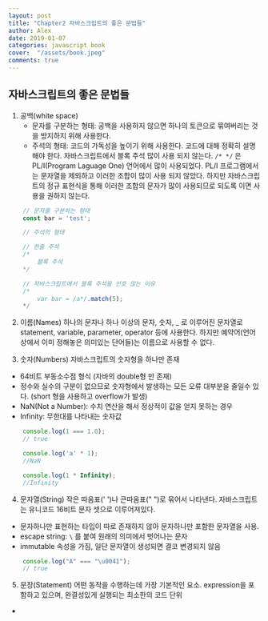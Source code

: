 ```yaml
---
layout: post
title: "Chapter2 자바스크립트의 좋은 문법들"
author: Alex
date: 2019-01-07
categories: javascript book
cover:  "/assets/book.jpeg"
comments: true
---
```

## 자바스크립트의 좋은 문법들

1. 공백(white space)
    - 문자를 구분하는 형태: 공백을 사용하지 않으면 하나의 토큰으로 묶여버리는 것을 방지하지 위해 사용한다.
    - 주석의 형태: 코드의 가독성을 높이기 위해 사용한다. 코드에 대해 정확히 설명해야 한다.
    자바스크립트에서 블록 주석 많이 사용 되지 않는다. `/* */` 은 PL/I(Program Laguage One) 언어에서 많이 사용되었다. PL/I 프로그램에서는 문자열을 제외하고 이러한 조합이 많이 사용 되지 않았다. 하지만 자바스크립트의 정규 표현식을 통해 이러한 조합의 문자가 많이 사용되므로 되도록 이면 사용을 권하지 않는다.

~~~ javascript
    // 문자를 구분하는 형태
    const bar = 'test';

    // 주석의 형태

    // 한줄 주석
    /*
        블록 주석
    */

    // 자바스크립트에서 블록 주석을 선호 않는 이유
    /*
        var bar = /a*/.match(5);
    */
~~~

2. 이름(Names)
    하나의 문자나 하나 이상의 문자, 숫자, _ 로 이루어진 문자열로 statement, variable, parameter, operator 등에 사용한다. 하지만 예약어(언어상에서 이미 정해놓은 의미있는 단어들)는 이름으로 사용할 수 없다.

3. 숫자(Numbers)
    자바스크립트의 숫자형을 하나만 존재

- 64비트 부동소수점 형식 (자바의 double형 만 존재)
- 정수와 실수의 구분이 없으므로 숫자형에서 발생하는 모든 오류 대부분을 줄일수 있다. (short 형을 사용하고 overflow가 발생)
- NaN(Not a Number): 수치 연산을 해서 정상적이 값을 얻지 못하는 경우
- Infinity: 무한대를 나타내는 숫자값

~~~ javascript
    console.log(1 === 1.0);
    // true

    console.log('a' * 1);
    //NaN

    console.log(1 * Infinity);
    //Infinity
~~~

4. 문자열(String)
    작은 따옴표(' ')나 큰따옴표(" ")로 묶어서 나타낸다. 자바스크립트는 유니코드 16비트 문자 셋으로 이루어져있다.

- 문자하나만 표현하는 타입이 따로 존재하지 않아 문자하나만 포함한 문자열을 사용.
- escape string: `\` 를 붙여 원래의 의미에서 벗어나는 문자
- immutable 속성을 가짐, 일단 문자열이 생성되면 결코 변경되지 않음

~~~ javascript
    console.log("A" === "\u0041");
    // true
~~~

5. 문장(Statement)
    어떤 동작을 수행하는데 가장 기본적인 요소. expression을 포함하고 있으며, 완결성있게 실행되는 최소한의 코드 단위

- <script>는 웹브라우저에서 즉시 실행되는 하나의 컴파일 단위.
- linker가 존재하지 않지 때문에 javascript은 모든 statement는 공통적인 namespace에 넣어둠.
- switch, while, if, for, do, return, break, throw...
- block({}): statement에 집합, 새로운 scope을 생성하지 않음. javascript의 유효범위는 블록단위가 아닌 함수 단위로 정의k

<https://github.com/DongHyunKims/javascript-notes/tree/master/notes/scope>

6. 표현식(Expression)
    어떤 다른 값을 반환하는 값, 상수, 연산자, 변수, 함수.

- 리터럴 값, 변수, 내장값(true, false, null, undefined, NaN, Infinity 등), 이항연산자, 삼항연산자, 함수호출...

7. 리터럴(Literals)
    변수 및 상수에 입력하는 변하지 않는 `데이터값` 그 자체.

- 상수, 변수: 메모리에 할당된 공간, 리터럴: 해당 공간에 할당된 값
- 데이터를 표현하는 방식 (expression): 속도의 향상, 가독성이 좋기 때문에 많이 사용한다.

~~~ javascript
    const a = {}; // new Object();
    const b = []; // new Array();
~~~

**토론**

- number type의 메모리를 어떻게 할당하는지? 남은 메모리를 어떻게 관리 하는지
- 자바스크립트 gc가 어떻게 동작하는지? <https://engineering.huiseoul.com/자바스크립트는-어떻게-작동하는가-메모리-관리-4가지-흔한-메모리-누수-대처법-5b0d217d788d>
